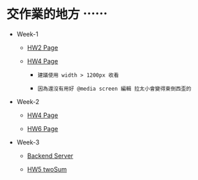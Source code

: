 # 交作業的地方 ⋯⋯

- Week-1

  - [HW2 Page](https://huanciou.github.io/remote-assignments/Week-1/Assignment-2/index.html)

  - [HW4 Page](https://huanciou.github.io/remote-assignments/Week-1/Assignment-4/index.html)

    - `建議使用 width > 1200px 收看`

    - `因為還沒有用好 @media screen 編輯 拉太小會變得東倒西歪的`

- Week-2

  - [HW4 Page](https://huanciou.github.io/remote-assignments/Week-2/Assignment-4/index.html)

  - [HW6 Page](https://huanciou.github.io/my-react-app/)

- Week-3

  - [Backend Server](https://github.com/huanciou/remote-assignments/tree/main/Week-3/Assignments)

  - [HW5 twoSum](https://github.com/huanciou/remote-assignments/blob/main/Week-3/Assignments/Assignments-5/twoSum.js)

